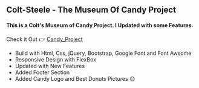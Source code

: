 ## Colt-Steele - The Museum Of Candy Project

#### This is a Colt's Museum of Candy Project. I Updated with some Features.
 Check it Out 👉 [Candy_Project]

- Build with Html, Css, jQuery, Bootstrap, Google Font and Font Awsome
- Responsive Design with FlexBox
- Updated with New Features
- Added Footer Section
- Added Candy Logo and Best Donuts Pictures 😊

[candy_project]: https://nabintmg.github.io/Candy_Project_Colt_Steele/
